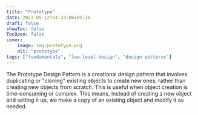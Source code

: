 ```yaml
---
title: "Prototype"
date: 2023-05-12T14:33:06+05:30
draft: false
showToc: false
TocOpen: false
cover:
    image: img/prototype.png
    alt: "prototype"
tags: ["fundamentals", "low-level-design", "design patterns"]
---
```


The Prototype Design Pattern is a creational design pattern that involves duplicating or "cloning" existing objects to create new ones, rather than creating new objects from scratch. This is useful when object creation is time-consuming or complex. This means, instead of creating a new object and setting it up, we make a copy of an existing object and modify it as needed.